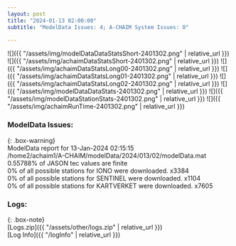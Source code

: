 ```yaml
---
layout: post
title: "2024-01-13 02:00:00"
subtitle: "ModelData Issues: 4; A-CHAIM System Issues: 0"

---
```


![]({{ "/assets/img/modelDataDataStatsShort-2401302.png" | relative_url }})
![]({{ "/assets/img/achaimDataStatsShort-2401302.png" | relative_url }})
![]({{ "/assets/img/achaimDataStatsLong00-2401302.png" | relative_url }})
![]({{ "/assets/img/achaimDataStatsLong01-2401302.png" | relative_url }})
![]({{ "/assets/img/achaimDataStatsLong02-2401302.png" | relative_url }})
![]({{ "/assets/img/modelDataDataStats-2401302.png" | relative_url }})
![]({{ "/assets/img/modelDataStationStats-2401302.png" | relative_url }})
![]({{ "/assets/img/achaimRunTime-2401302.png" | relative_url }})


### ModelData Issues:  
  
{: .box-warning}  
 ModelData report for 13-Jan-2024 02:15:15   
 /home2/achaim1/A-CHAIM/modelData/2024/013/02/modelData.mat   
 0.55788% of JASON tec values are finite   
 0% of all possible stations for IONO were downloaded. x3384   
 0% of all possible stations for SENTINEL were downloaded. x1104   
 0% of all possible stations for KARTVERKET were downloaded. x7605   
  


### Logs:  
  
{: .box-note}  
[Logs.zip]({{ "/assets/other/logs.zip" | relative_url }})  
[Log Info]({{ "/logInfo" | relative_url }})  
